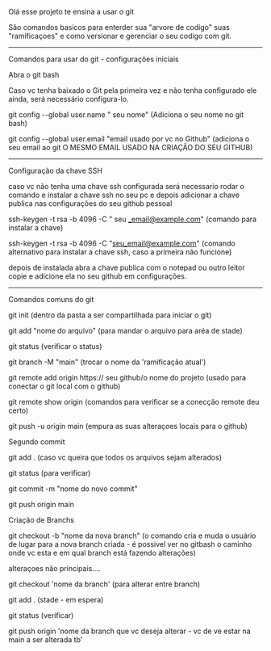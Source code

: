 
Olá esse projeto te ensina a usar o git

São comandos basicos para enterder sua "arvore de codigo" suas "ramificaçoes" e como versionar e gerenciar o seu codigo com git.

----------------------------------------------------------

Comandos para usar do git - configurações iniciais

Abra o git bash

Caso vc tenha baixado o Git pela primeira vez e não tenha configurado ele ainda, será necessário configura-lo.

git config --global user.name " seu nome" (Adiciona o seu nome no git bash)

git config --global user.email "email usado por vc no Github" (adiciona o seu email ao git O MESMO EMAIL USADO NA CRIAÇÃO DO SEU GITHUB)

------------------------------------------------------------
Configuração da chave SSH

caso vc não tenha uma chave ssh configurada será necessario rodar o comando e instalar a chave ssh no seu pc e depois adicionar a chave publica nas configurações do seu github pessoal

ssh-keygen -t rsa -b 4096 -C " seu _email@example.com" (comando para instalar a chave) 

ssh-keygen -t rsa -b 4096 -C "seu_email@example.com" (comando alternativo para instalar a chave ssh, caso a primeira não funcione)

depois de instalada abra a chave publica com o notepad ou outro leitor copie e adicione ela no seu github em configurações.

------------------------------------------------------------

Comandos comuns do git

git init (dentro da pasta a ser compartilhada para iniciar o git)

git add "nome do arquivo" (para mandar o arquivo para aréa de stade)

git status (verificar o status)

git branch -M "main"  (trocar o nome da 'ramificação atual')

git remote add origin https:// seu github/o nome do projeto (usado para conectar o git local com o github)

git remote show origin (comandos para verificar se a conecção remote deu certo)

git push -u origin main (empura as suas alteraçoes locais para o github)


Segundo commit 

git add . (caso vc queira que todos os arquivos sejam alterados) 

git status (para verificar)

git commit -m "nome do novo commit"

git push origin main 


Criação de Branchs

git checkout -b "nome da nova branch" (o comando cria e muda o usuário de lugar para a nova branch criada - é possivel ver no gitbash o caminho onde vc esta e em qual branch está fazendo alterações)

alteraçoes não principais....

git checkout 'nome da branch' (para alterar entre branch)

git add . (stade - em espera)

git status (verificar)

git push origin 'nome da branch que vc deseja alterar - vc de ve estar na main a ser alterada tb'


